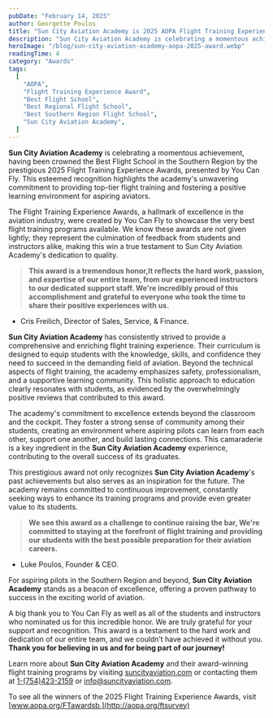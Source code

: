 ```yaml
---
pubDate: "February 14, 2025"
author: Georgette Poulos
title: "Sun City Aviation Academy is 2025 AOPA Flight Training Experience Award Winner"
description: "Sun City Aviation Academy is celebrating a momentous achievement, having been crowned the Best Flight School in the Southern Region by the prestigious 2025 Flight Training Experience Awards, presented by You Can Fly."
heroImage: "/blog/sun-city-aviation-academy-aopa-2025-award.webp"
readingTime: 4
category: "Awards"
tags:
  [
    "AOPA",
    "Flight Training Experience Award",
    "Best Flight School",
    "Best Regional Flight School",
    "Best Southern Region Flight School",
    "Sun City Aviation Academy",
  ]
---
```


**Sun City Aviation Academy** is celebrating a momentous achievement, having been crowned the Best Flight School in the Southern Region by the prestigious 2025 Flight Training Experience Awards, presented by You Can Fly. This esteemed recognition highlights the academy's unwavering commitment to providing top-tier flight training and fostering a positive learning environment for aspiring aviators.

The Flight Training Experience Awards, a hallmark of excellence in the aviation industry, were created by You Can Fly to showcase the very best flight training programs available. We know these awards are not given lightly; they represent the culmination of feedback from students and instructors alike, making this win a true testament to Sun City Aviation Academy's dedication to quality.

> **This award is a tremendous honor,It reflects the hard work, passion, and expertise of our entire team, from our experienced instructors to our dedicated support staff. We're incredibly proud of this accomplishment and grateful to everyone who took the time to share their positive experiences with us.**

- Cris Freilich, Director of Sales, Service, & Finance.

**Sun City Aviation Academy** has consistently strived to provide a comprehensive and enriching flight training experience. Their curriculum is designed to equip students with the knowledge, skills, and confidence they need to succeed in the demanding field of aviation. Beyond the technical aspects of flight training, the academy emphasizes safety, professionalism, and a supportive learning community. This holistic approach to education clearly resonates with students, as evidenced by the overwhelmingly positive reviews that contributed to this award.

The academy's commitment to excellence extends beyond the classroom and the cockpit. They foster a strong sense of community among their students, creating an environment where aspiring pilots can learn from each other, support one another, and build lasting connections. This camaraderie is a key ingredient in the **Sun City Aviation Academy** experience, contributing to the overall success of its graduates.

This prestigious award not only recognizes **Sun City Aviation Academy**'s past achievements but also serves as an inspiration for the future. The academy remains committed to continuous improvement, constantly seeking ways to enhance its training programs and provide even greater value to its students.

> **We see this award as a challenge to continue raising the bar, We're committed to staying at the forefront of flight training and providing our students with the best possible preparation for their aviation careers.**

- Luke Poulos, Founder & CEO.

For aspiring pilots in the Southern Region and beyond, **Sun City Aviation Academy** stands as a beacon of excellence, offering a proven pathway to success in the exciting world of aviation.

A big thank you to You Can Fly as well as all of the students and instructors who nominated us for this incredible honor. We are truly grateful for your support and recognition. This award is a testament to the hard work and dedication of our entire team, and we couldn’t have achieved it without you.
**Thank you for believing in us and for being part of our journey!**

Learn more about **Sun City Aviation Academy** and their award-winning flight training programs by visiting [suncityaviation.com](https://suncityaviation.com) or contacting them at [1-(754)423-2159](<tel:1-(754)423-2159>) or [info@suncityaviation.com](mailto:info@suncityaviation.com).

To see all the winners of the 2025 Flight Training Experience Awards, visit [www.aopa.org/FTawardsb.](http://aopa.org/ftsurvey)
